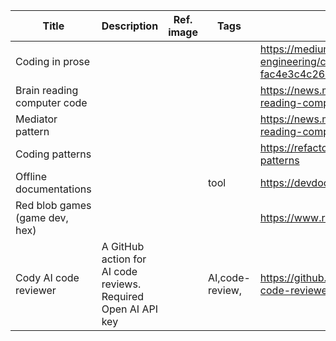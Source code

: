 
| Title                          | Description                                                   | Ref. image | Tags            | Link                                                               |
| ------------------------------ | ------------------------------------------------------------- | ---------- | --------------- | ------------------------------------------------------------------ |
| Coding in prose                |                                                               |            |                 | https://medium.com/xendit-engineering/coding-in-prose-fac4e3c4c265 |
| Brain reading computer code    |                                                               |            |                 | https://news.mit.edu/2020/brain-reading-computer-code-1215         |
| Mediator pattern               |                                                               |            |                 | https://news.mit.edu/2020/brain-reading-computer-code-1215         |
| Coding patterns                |                                                               |            |                 | https://refactoring.guru/design-patterns                           |
| Offline documentations         |                                                               |            | tool            | https://devdocs.io                                                 |
| Red blob games (game dev, hex) |                                                               |            |                 | https://www.redblobgames.com                                       |
| Cody AI code reviewer          | A GitHub action for AI code reviews. Required Open AI API key |            | AI,code-review, | https://github.com/codylabs/cody-code-reviewer                     |
